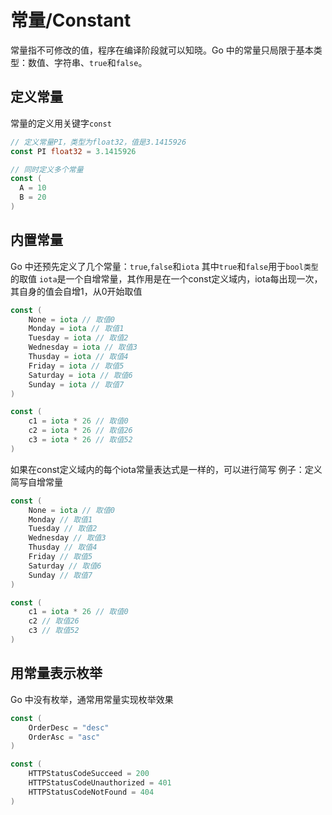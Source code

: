 # 常量/Constant 

常量指不可修改的值，程序在编译阶段就可以知晓。Go 中的常量只局限于基本类型：数值、字符串、`true`和`false`。

## 定义常量
常量的定义用关键字`const`
```go
// 定义常量PI，类型为float32，值是3.1415926
const PI float32 = 3.1415926 

// 同时定义多个常量
const (
  A = 10
  B = 20
)
```

## 内置常量
Go 中还预先定义了几个常量：`true`,`false`和`iota`
其中`true`和`false`用于`bool类型`的取值
`iota`是一个自增常量，其作用是在一个const定义域内，iota每出现一次，其自身的值会自增1，从0开始取值

```go
const (
    None = iota // 取值0
    Monday = iota // 取值1
    Tuesday = iota // 取值2
    Wednesday = iota // 取值3
    Thusday = iota // 取值4
    Friday = iota // 取值5
    Saturday = iota // 取值6
    Sunday = iota // 取值7
)

const (
    c1 = iota * 26 // 取值0
    c2 = iota * 26 // 取值26
    c3 = iota * 26 // 取值52
)
```
如果在const定义域内的每个iota常量表达式是一样的，可以进行简写
例子：定义简写自增常量
```go
const (
    None = iota // 取值0
    Monday // 取值1
    Tuesday // 取值2
    Wednesday // 取值3
    Thusday // 取值4
    Friday // 取值5
    Saturday // 取值6
    Sunday // 取值7
)

const (
    c1 = iota * 26 // 取值0
    c2 // 取值26
    c3 // 取值52
)
```

## 用常量表示枚举
Go 中没有枚举，通常用常量实现枚举效果
```go
const (
    OrderDesc = "desc"
    OrderAsc = "asc"
)

const (
    HTTPStatusCodeSucceed = 200
    HTTPStatusCodeUnauthorized = 401
    HTTPStatusCodeNotFound = 404
)
```